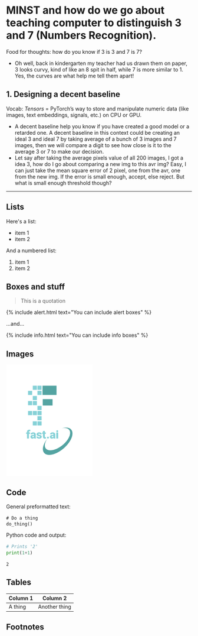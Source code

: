 # MINST and how do we go about teaching computer to distinguish 3 and 7 (Numbers Recognition).

Food for thoughts: how do you know if 3 is 3 and 7 is 7? 
- Oh well, back in kindergarten my teacher had us drawn them on paper, 3 looks curvy, kind of like an 8 spit in half, while 7 is more similar to 1. Yes, the curves are what help me tell them apart!

## 1. Designing a decent baseline
Vocab: *Tensors* = PyTorch’s way to store and manipulate numeric data (like images, text embeddings, signals, etc.) on CPU or GPU.
- A decent baseline help you know if you have created a good model or a retarded one. A decent baseline in this context could be creating an ideal 3 and ideal 7 by taking average of a bunch of 3 images and 7 images, then we will compare a digit to see how close is it to the average 3 or 7 to make our decision.
- Let say after taking the average pixels value of all 200 images, I got a idea 3, how do I go about comparing a new img to this avr img?
  Easy, I can just take the mean square error of 2 pixel, one from the avr, one from the new img. If the error is small enough, accept, else reject. But what is small enough threshold though?
---

## Lists

Here's a list:

- item 1
- item 2

And a numbered list:

1. item 1
1. item 2

## Boxes and stuff

> This is a quotation

{% include alert.html text="You can include alert boxes" %}

...and...

{% include info.html text="You can include info boxes" %}

## Images

![](/images/logo.png "fast.ai's logo")

## Code

General preformatted text:

    # Do a thing
    do_thing()

Python code and output:

```python
# Prints '2'
print(1+1)
```

    2

## Tables

| Column 1 | Column 2 |
|-|-|
| A thing | Another thing |

## Footnotes

[^1]: This is the footnote.

